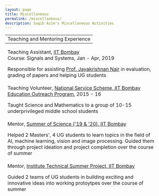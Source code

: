 ```yaml
---
layout: page
title: Miscellaneous
permalink: /miscellaneous/
description: Saqib Azim's Miscellaneous Activities
---
```


<table width="100%" align="center" border="0" cellspacing="0">
	<tbody>
  		<tr>
    		<td>
      			<heading>Teaching and Mentoring Experience</heading>
    		</td>
  		</tr>
	</tbody>
</table>
<table style="width:100%;border:0px;border-spacing:0px;border-collapse:separate;margin-right:auto;margin-left:auto;margin-bottom:15px">
	<tbody>
		<tr>
			<td class="projectBody">
     			<papertitle>Teaching Assistant</papertitle>, <a href="https://www.iitb.ac.in/">IIT Bombay</a><br>
     			<span class="brHeight"></span>
    			<div class="authorDetails">
      				Course: Signals and Systems, Jan - Apr, 2019<br>
      				<span class="brHeight"></span>
      				<p>Responsible for assisting <a href="https://www.ee.iitb.ac.in/~jayakrishnan.nair/">Prof. Jayakrishnan Nair</a> in evaluation, grading of papers and helping UG students</p>
    			</div>
  			</td>
		</tr>
		<tr>
			<td class="projectBody">
     			<papertitle>Teaching Volunteer</papertitle>, <a href="https://nss.iitb.ac.in/home/">National Service Scheme, IIT Bombay</a><br>
     			<span class="brHeight"></span>
    			<div class="authorDetails">
      				<a href="https://nss.iitb.ac.in/depts/EO/">Education Outreach Program</a>, 2015 - 16<br>
      				<span class="brHeight"></span>
      				<p>Taught Science and Mathematics to a group of 10-15 underprivileged middle school students</p>
    			</div>
  			</td>
		</tr>
		<tr>
			<td class="projectBody">
     			<papertitle>Mentor</papertitle>, <a href="http://mnp-club.github.io/sos/">Summer of Science ('19 & '20), IIT Bombay</a><br>
     			<span class="brHeight"></span>
    			<div class="authorDetails">
      				<p>Helped 2 Masters', 4 UG students to learn topics in the field of AI, machine learning, vision and image processing. Guided them through project ideation and project completion over the course of summer</p>
    			</div>
  			</td>
		</tr>
		<tr>
			<td class="projectBody">
     			<papertitle>Mentor</papertitle>, <a href="">Institute Technical Summer Project, IIT Bombay</a><br>
     			<span class="brHeight"></span>
    			<div class="authorDetails">
      				<p>Guided 2 teams of UG students in building exciting and innovative ideas into working protoytpes over the course of summer</p>
    			</div>
  			</td>
		</tr>
	</tbody>
</table>
